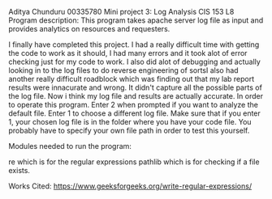 Aditya Chunduru
00335780
Mini project 3: Log Analysis
CIS 153 L8
Program description: This program takes apache server log file as input and provides analytics on resources and requesters. 




I finally have completed this project. I had a really difficult time with getting the code to work as it should, I had many errors and it took alot of error checking just for my code to work. I also did alot of debugging and actually looking in to the log files to do reverse engineering of sortsI also had another really difficult roadblock which was finding out that my lab report results were innacurate and wrong. It didn't capture all the possible parts of the log file. Now i think my log file and results are actually accurate. In order to operate this program. Enter 2 when prompted if you want to analyze the default file. Enter 1 to choose a different log file. Make sure that if you enter 1, your chosen log file is in the folder where you have your code file. You probably have to specify your own file path in order to test this yourself. 


Modules needed to run the program: 

re which is for the regular expressions
pathlib which is for checking if a file exists. 

















Works Cited: 
https://www.geeksforgeeks.org/write-regular-expressions/